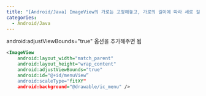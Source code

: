```yaml
---
title: "[Android/Java] ImageView의 가로는 고정해놓고, 가로의 길이에 따라 세로 길이를 가변시켜야 할 때"
categories:
  - Android/Java
---
```


android:adjustViewBounds="true" 옵션을 추가해주면 됨
```xml
<ImageView 
    android:layout_width="match_parent"
    android:layout_height="wrap_content"
    android:adjustViewBounds="true"
    android:id="@+id/menuView”
    android:scaleType="fitXY"
    android:background="@drawable/ic_menu" />
```